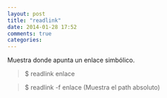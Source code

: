 ```yaml
---
layout: post
title: "readlink"
date: 2014-01-28 17:52
comments: true
categories: 
---
```

Muestra donde apunta un enlace simbólico.

>$ readlink enlace

>$ readlink -f enlace (Muestra el path absoluto)

